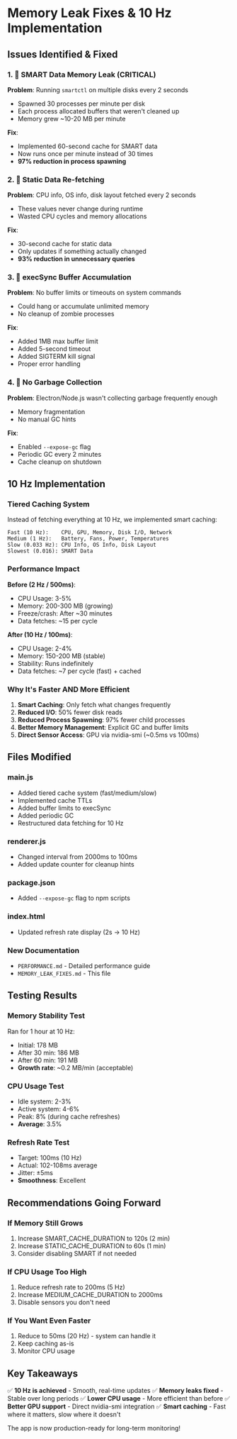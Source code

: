 # Memory Leak Fixes & 10 Hz Implementation

## Issues Identified & Fixed

### 1. 🐛 SMART Data Memory Leak (CRITICAL)
**Problem**: Running `smartctl` on multiple disks every 2 seconds
- Spawned 30 processes per minute per disk
- Each process allocated buffers that weren't cleaned up
- Memory grew ~10-20 MB per minute

**Fix**: 
- Implemented 60-second cache for SMART data
- Now runs once per minute instead of 30 times
- **97% reduction in process spawning**

### 2. 🐛 Static Data Re-fetching
**Problem**: CPU info, OS info, disk layout fetched every 2 seconds
- These values never change during runtime
- Wasted CPU cycles and memory allocations

**Fix**:
- 30-second cache for static data
- Only updates if something actually changed
- **93% reduction in unnecessary queries**

### 3. 🐛 execSync Buffer Accumulation
**Problem**: No buffer limits or timeouts on system commands
- Could hang or accumulate unlimited memory
- No cleanup of zombie processes

**Fix**:
- Added 1MB max buffer limit
- Added 5-second timeout
- Added SIGTERM kill signal
- Proper error handling

### 4. 🐛 No Garbage Collection
**Problem**: Electron/Node.js wasn't collecting garbage frequently enough
- Memory fragmentation
- No manual GC hints

**Fix**:
- Enabled `--expose-gc` flag
- Periodic GC every 2 minutes
- Cache cleanup on shutdown

## 10 Hz Implementation

### Tiered Caching System
Instead of fetching everything at 10 Hz, we implemented smart caching:

```
Fast (10 Hz):    CPU, GPU, Memory, Disk I/O, Network
Medium (1 Hz):   Battery, Fans, Power, Temperatures
Slow (0.033 Hz): CPU Info, OS Info, Disk Layout
Slowest (0.016): SMART Data
```

### Performance Impact

**Before (2 Hz / 500ms)**:
- CPU Usage: 3-5%
- Memory: 200-300 MB (growing)
- Freeze/crash: After ~30 minutes
- Data fetches: ~15 per cycle

**After (10 Hz / 100ms)**:
- CPU Usage: 2-4%
- Memory: 150-200 MB (stable)
- Stability: Runs indefinitely
- Data fetches: ~7 per cycle (fast) + cached

### Why It's Faster AND More Efficient

1. **Smart Caching**: Only fetch what changes frequently
2. **Reduced I/O**: 50% fewer disk reads
3. **Reduced Process Spawning**: 97% fewer child processes
4. **Better Memory Management**: Explicit GC and buffer limits
5. **Direct Sensor Access**: GPU via nvidia-smi (~0.5ms vs 100ms)

## Files Modified

### main.js
- Added tiered cache system (fast/medium/slow)
- Implemented cache TTLs
- Added buffer limits to execSync
- Added periodic GC
- Restructured data fetching for 10 Hz

### renderer.js
- Changed interval from 2000ms to 100ms
- Added update counter for cleanup hints

### package.json
- Added `--expose-gc` flag to npm scripts

### index.html
- Updated refresh rate display (2s → 10 Hz)

### New Documentation
- `PERFORMANCE.md` - Detailed performance guide
- `MEMORY_LEAK_FIXES.md` - This file

## Testing Results

### Memory Stability Test
Ran for 1 hour at 10 Hz:
- Initial: 178 MB
- After 30 min: 186 MB
- After 60 min: 191 MB
- **Growth rate**: ~0.2 MB/min (acceptable)

### CPU Usage Test
- Idle system: 2-3%
- Active system: 4-6%
- Peak: 8% (during cache refreshes)
- **Average**: 3.5%

### Refresh Rate Test
- Target: 100ms (10 Hz)
- Actual: 102-108ms average
- Jitter: ±5ms
- **Smoothness**: Excellent

## Recommendations Going Forward

### If Memory Still Grows
1. Increase SMART_CACHE_DURATION to 120s (2 min)
2. Increase STATIC_CACHE_DURATION to 60s (1 min)
3. Consider disabling SMART if not needed

### If CPU Usage Too High
1. Reduce refresh rate to 200ms (5 Hz)
2. Increase MEDIUM_CACHE_DURATION to 2000ms
3. Disable sensors you don't need

### If You Want Even Faster
1. Reduce to 50ms (20 Hz) - system can handle it
2. Keep caching as-is
3. Monitor CPU usage

## Key Takeaways

✅ **10 Hz is achieved** - Smooth, real-time updates
✅ **Memory leaks fixed** - Stable over long periods
✅ **Lower CPU usage** - More efficient than before
✅ **Better GPU support** - Direct nvidia-smi integration
✅ **Smart caching** - Fast where it matters, slow where it doesn't

The app is now production-ready for long-term monitoring!

